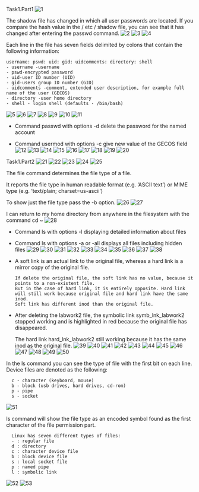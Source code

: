 
Task1.Part1
![1](https://user-images.githubusercontent.com/75836953/104859691-baf6bf00-592f-11eb-89e7-22a5055c466d.png)

   The shadow file has changed in which all user passwords are located.
   If you compare the hash value in the / etc / shadow file, you can see that it has changed after entering the passwd command. 
![2](https://user-images.githubusercontent.com/75836953/104859693-bc27ec00-592f-11eb-9ddb-c293c5340325.png)
![3](https://user-images.githubusercontent.com/75836953/104859694-bc27ec00-592f-11eb-8d98-6e6b81aa9d37.png)
![4](https://user-images.githubusercontent.com/75836953/104859695-bcc08280-592f-11eb-89d2-05d57b064492.png)

Each line in the file has seven fields delimited by colons that contain the following information:

    username: pswd: uid: gid: uidcomments: directory: shell
    - username -username 
    - pswd-encrypted password
    - uid-user ID number (UID) 
    - gid-users group ID number (GID)
    - uidcomments -comment, extended user description, for example full name of the user (GECOS)
    - directory -user home directory 
    - shell - login shell (defaults - /bin/bash)
![5](https://user-images.githubusercontent.com/75836953/104859696-bcc08280-592f-11eb-8771-9fe16437e653.png)
![6](https://user-images.githubusercontent.com/75836953/104859698-bd591900-592f-11eb-99af-77fa7822587b.png)
![7](https://user-images.githubusercontent.com/75836953/104859699-bd591900-592f-11eb-86f1-910d9323add5.png)
![8](https://user-images.githubusercontent.com/75836953/104859701-bdf1af80-592f-11eb-9989-b5811e235489.png)
![9](https://user-images.githubusercontent.com/75836953/104859703-bdf1af80-592f-11eb-8c3f-4238bc653b4a.png)
![10](https://user-images.githubusercontent.com/75836953/104859705-bf22dc80-592f-11eb-8e26-57c78824e444.png)
![11](https://user-images.githubusercontent.com/75836953/104859706-bf22dc80-592f-11eb-9dc5-cc051b959579.png)
   - Command  passwd  with options  -d  delete the password for the named account
   
   - Command  usermod  with options -c  give new value of the GECOS field
![12](https://user-images.githubusercontent.com/75836953/104859708-bfbb7300-592f-11eb-8917-24ecf9ab8f9d.png)
![13](https://user-images.githubusercontent.com/75836953/104859709-c0540980-592f-11eb-80aa-7e04cac150e0.png)
![14](https://user-images.githubusercontent.com/75836953/104859710-c0540980-592f-11eb-828c-266a2bf8ef27.png)
![15](https://user-images.githubusercontent.com/75836953/104859711-c0eca000-592f-11eb-927d-62563a182932.png)
![16](https://user-images.githubusercontent.com/75836953/104859712-c0eca000-592f-11eb-8009-6e537bac40c9.png)
![17](https://user-images.githubusercontent.com/75836953/104859713-c1853680-592f-11eb-84a5-c4409c21dba7.png)
![18](https://user-images.githubusercontent.com/75836953/104859714-c1853680-592f-11eb-8877-73592c2a6381.png)
![19](https://user-images.githubusercontent.com/75836953/104859715-c21dcd00-592f-11eb-974a-ed8d98dae7af.png)
![20](https://user-images.githubusercontent.com/75836953/104859716-c21dcd00-592f-11eb-8b4d-cccb4e19156e.png)

Task1.Part2
![21](https://user-images.githubusercontent.com/75836953/105500434-97cf6500-5ccb-11eb-9675-f1bdf70dec2c.png)
![22](https://user-images.githubusercontent.com/75836953/105500439-99992880-5ccb-11eb-87fa-0fadf5be41a9.png)
![23](https://user-images.githubusercontent.com/75836953/105500440-99992880-5ccb-11eb-9d39-b2419138f132.png)
![24](https://user-images.githubusercontent.com/75836953/105500442-9a31bf00-5ccb-11eb-9882-922be665dc57.png)
![25](https://user-images.githubusercontent.com/75836953/105500443-9a31bf00-5ccb-11eb-9427-8d4ecc192588.png)

   The file command determines the file type of a file.
   
   It reports the file type in human readable format (e.g. ‘ASCII text’) or MIME type (e.g. ‘text/plain; charset=us-ascii’)
   
   To show just the file type pass the -b option.
![26](https://user-images.githubusercontent.com/75836953/105500444-9aca5580-5ccb-11eb-973a-38e3b579bc3b.png)
![27](https://user-images.githubusercontent.com/75836953/105500445-9b62ec00-5ccb-11eb-8e78-f1e8eabc33b0.png)

I can return to my home directory from anywhere in the filesystem with the command cd ~
![28](https://user-images.githubusercontent.com/75836953/105500448-9b62ec00-5ccb-11eb-835c-26bd29994351.png)

   - Command  ls  with options  -l  displaying detailed information about files
   
   - Command  ls  with options  -a or -all displays all files including hidden files
![29](https://user-images.githubusercontent.com/75836953/105500449-9bfb8280-5ccb-11eb-80f0-49798b5b9a70.png)
![30](https://user-images.githubusercontent.com/75836953/105500450-9bfb8280-5ccb-11eb-99e2-60894e7837d0.png)
![31](https://user-images.githubusercontent.com/75836953/105500452-9c941900-5ccb-11eb-9369-bb5eec3af417.png)
![32](https://user-images.githubusercontent.com/75836953/105500454-9d2caf80-5ccb-11eb-817d-d41d28d6a82f.png)
![33](https://user-images.githubusercontent.com/75836953/105500456-9d2caf80-5ccb-11eb-8d05-c8523e72b5d5.png)
![34](https://user-images.githubusercontent.com/75836953/105500457-9dc54600-5ccb-11eb-98b2-c8f1e406cb2a.png)
![35](https://user-images.githubusercontent.com/75836953/105500459-9dc54600-5ccb-11eb-9c20-03fccfaf39fd.png)
![36](https://user-images.githubusercontent.com/75836953/105500460-9e5ddc80-5ccb-11eb-8a8e-95a031a2596f.png)
![37](https://user-images.githubusercontent.com/75836953/105500464-9ef67300-5ccb-11eb-9c58-a6c106e099fa.png)
![38](https://user-images.githubusercontent.com/75836953/105500466-9ef67300-5ccb-11eb-80fa-5eb06ec305bd.png)

  - A soft link is an actual link to the original file, whereas a hard link is a mirror copy of the original file.
  
        If delete the original file, the soft link has no value, because it points to a non-existent file. 
        But in the case of hard link, it is entirely opposite. Hard link will still work because original file and hard link have the same inod.
        Soft link has different inod than the original file.

- After deleting the labwork2 file, the symbolic link symb_lnk_labwork2 stopped working and is highlighted in red because the original file has disappeared.

    The hard link hard_lnk_labwork2 still working because it has the same inod as the original file.
![39](https://user-images.githubusercontent.com/75836953/105500469-9f8f0980-5ccb-11eb-958e-2d2360972b38.png)
![40](https://user-images.githubusercontent.com/75836953/105500474-a027a000-5ccb-11eb-9c46-bf843ae2e521.png)
![41](https://user-images.githubusercontent.com/75836953/105500475-a0c03680-5ccb-11eb-9f8b-029ee406a010.png)
![42](https://user-images.githubusercontent.com/75836953/105500476-a0c03680-5ccb-11eb-9347-8bc88ac81179.png)
![43](https://user-images.githubusercontent.com/75836953/105500477-a158cd00-5ccb-11eb-8eba-1f25e7694a63.png)
![44](https://user-images.githubusercontent.com/75836953/105500479-a1f16380-5ccb-11eb-9f1a-44404abf53c5.png)
![45](https://user-images.githubusercontent.com/75836953/105500480-a289fa00-5ccb-11eb-93f2-0501a726cfee.png)
![46](https://user-images.githubusercontent.com/75836953/105500483-a289fa00-5ccb-11eb-9743-924df9f4653c.png)
![47](https://user-images.githubusercontent.com/75836953/105500485-a3229080-5ccb-11eb-81eb-d89a7579c364.png)
![48](https://user-images.githubusercontent.com/75836953/105500487-a3bb2700-5ccb-11eb-9fe9-7ca38a38305a.png)
![49](https://user-images.githubusercontent.com/75836953/105500490-a3bb2700-5ccb-11eb-8ab0-1eb6e26c38d3.png)
![50](https://user-images.githubusercontent.com/75836953/105500493-a453bd80-5ccb-11eb-864d-59b6aedf97bb.png)

In the ls command you can see the type of file with the first bit on each line. Device files are denoted as the following:

      c - character (keyboard, mouse)
      b - block (usb drives, hard drives, cd-rom)
      p - pipe
      s - socket
![51](https://user-images.githubusercontent.com/75836953/105500496-a4ec5400-5ccb-11eb-8943-4fc3d7da24e6.png)

ls command will show the file type as an encoded symbol found as the first character of the file permission part. 

      Linux has seven different types of files:
      - : regular file
      d : directory
      c : character device file
      b : block device file
      s : local socket file
      p : named pipe
      l : symbolic link
![52](https://user-images.githubusercontent.com/75836953/105500497-a584ea80-5ccb-11eb-954f-f2bebbf8fff2.png)
![53](https://user-images.githubusercontent.com/75836953/105500498-a584ea80-5ccb-11eb-89c9-97425c1ac405.png)
